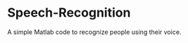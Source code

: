 Speech-Recognition
==================

A simple Matlab code to recognize people using their voice.

